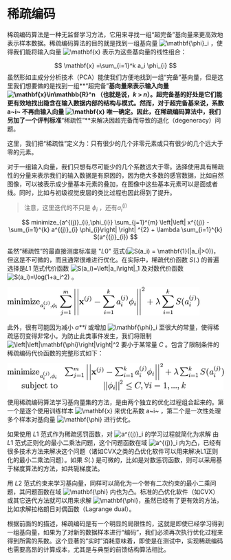 # 稀疏编码

稀疏编码算法是一种无监督学习方法，它用来寻找一组“超完备”基向量来更高效地表示样本数据。稀疏编码算法的目的就是找到一组基向量 ![\mathbf{\phi}_i](http://ufldl.stanford.edu/wiki/images/math/9/6/f/96f401a31a42b4a238dbe0c5be68a746.png) ，使得我们能将输入向量 ![\mathbf{x}](http://ufldl.stanford.edu/wiki/images/math/3/c/6/3c66d9170d4c3fb75456e1a9fc6ead37.png) 表示为这些基向量的线性组合： 

$$
\mathbf{x} =\sum_{i=1}^k a_i \phi_{i}
$$
虽然形如主成分分析技术（PCA）能使我们方便地找到一组“完备”基向量，但是这里我们想要做的是找到一组**“超完备”**基向量来表示输入向量 ![\mathbf{x}\in\mathbb{R}^n](http://ufldl.stanford.edu/wiki/images/math/a/0/c/a0c529368bdcd396825fbe6bbbfb9fa8.png) （也就是说，*k* > *n*）。超完备基的好处是它们能更有效地找出隐含在输入数据内部的结构与模式。然而，对于超完备基来说，系数 a~i~ 不再由输入向量 ![\mathbf{x}](http://ufldl.stanford.edu/wiki/images/math/3/c/6/3c66d9170d4c3fb75456e1a9fc6ead37.png) 唯一确定。因此，在稀疏编码算法中，我们另加了一个评判标准**“稀疏性”**来解决因超完备而导致的退化（degeneracy）问题。

这里，我们把“稀疏性”定义为：只有很少的几个非零元素或只有很少的几个远大于零的元素。

对于一组输入向量，我们只想有尽可能少的几个系数远大于零。选择使用具有稀疏性的分量来表示我们的输入数据是有原因的，因为绝大多数的感官数据，比如自然图像，可以被表示成少量基本元素的叠加，在图像中这些基本元素可以是面或者线。同时，比如与初级视觉皮层的类比过程也因此得到了提升。

> 注意，这里迭代的不只是 $\phi_{i}$ ，还有$a_{i}^{(j)}$ 

$$
minimize_{a^{(j)}_{i},\phi_{i}} \sum_{j=1}^{m} \left|\left| x^{(j)} - \sum_{i=1}^{k} a^{(j)}_{i} \phi_{i}\right| \right| ^{2} + \lambda \sum_{i=1}^{k} S(a^{(j)}_{i})
$$

虽然“稀疏性”的最直接测度标准是 "*L*0" 范式(![S(a_i) = \mathbf{1}(|a_i|>0)](http://ufldl.stanford.edu/wiki/images/math/9/2/0/9201129fb038db6903ec61196798181d.png))，但这是不可微的，而且通常很难进行优化。在实际中，稀疏代价函数 *S*(.) 的普遍选择是*L*1 范式代价函数 ![S(a_i)=\left|a_i\right|_1 ](http://ufldl.stanford.edu/wiki/images/math/a/8/8/a884849a26a901395faa9eede9b00e81.png) 及对数代价函数 ![S(a_i)=\log(1+a_i^2)](http://ufldl.stanford.edu/wiki/images/math/c/8/f/c8f980972ea11e452e9d5031c44f95f6.png) 。 

![img](assets/f110901ddedcba59e339de5f16c547da.png) 

此外，很有可能因为减小 *a**i* 或增加 ![\mathbf{\phi}_i](http://ufldl.stanford.edu/wiki/images/math/9/6/f/96f401a31a42b4a238dbe0c5be68a746.png) 至很大的常量，使得稀疏惩罚变得非常小。为防止此类事件发生，我们将限制 ![\left|\left|\mathbf{\phi}\right|\right|^2](http://ufldl.stanford.edu/wiki/images/math/1/6/2/162a65a67f9ad82157da95a835185ede.png) 要小于某常量 *C* 。包含了限制条件的稀疏编码代价函数的完整形式如下： 

![img](assets/a93c6a5d7e7a22c66e82490be078b2af.png)

使用稀疏编码算法学习基向量集的方法，是由两个独立的优化过程组合起来的。第一个是逐个使用训练样本 ![\mathbf{x}](http://ufldl.stanford.edu/wiki/images/math/3/c/6/3c66d9170d4c3fb75456e1a9fc6ead37.png) 来优化系数 a~i~ ，第二个是一次性处理多个样本对基向量 ![\mathbf{\phi}](http://ufldl.stanford.edu/wiki/images/math/a/a/9/aa970cc66d8a8408dd1811b678a367b0.png) 进行优化。

如果使用 *L*1 范式作为稀疏惩罚函数，对 ![a^{(j)}_i](http://ufldl.stanford.edu/wiki/images/math/a/a/5/aa52f3c4e4bbcf7defbe2a8b936bc78e.png) 的学习过程就简化为求解 由 *L*1 范式正则化的最小二乘法问题，这个问题函数在域 ![a^{(j)}_i](http://ufldl.stanford.edu/wiki/images/math/a/a/5/aa52f3c4e4bbcf7defbe2a8b936bc78e.png) 内为凸，已经有很多技术方法来解决这个问题（诸如CVX之类的凸优化软件可以用来解决L1正则化的最小二乘法问题）。如果 *S*(.) 是可微的，比如是对数惩罚函数，则可以采用基于梯度算法的方法，如共轭梯度法。 

用 *L*2 范式约束来学习基向量，同样可以简化为一个带有二次约束的最小二乘问题，其问题函数在域 ![\mathbf{\phi}](http://ufldl.stanford.edu/wiki/images/math/a/a/9/aa970cc66d8a8408dd1811b678a367b0.png) 内也为凸。标准的凸优化软件（如CVX）或其它迭代方法就可以用来求解 ![\mathbf{\phi}](http://ufldl.stanford.edu/wiki/images/math/a/a/9/aa970cc66d8a8408dd1811b678a367b0.png)，虽然已经有了更有效的方法，比如求解拉格朗日对偶函数（Lagrange dual）。 

根据前面的的描述，稀疏编码是有一个明显的局限性的，这就是即使已经学习得到一组基向量，如果为了对新的数据样本进行“编码”，我们必须再次执行优化过程来得到所需的系数。这个显著的“实时”消耗意味着，即使是在测试中，实现稀疏编码也需要高昂的计算成本，尤其是与典型的前馈结构算法相比。 